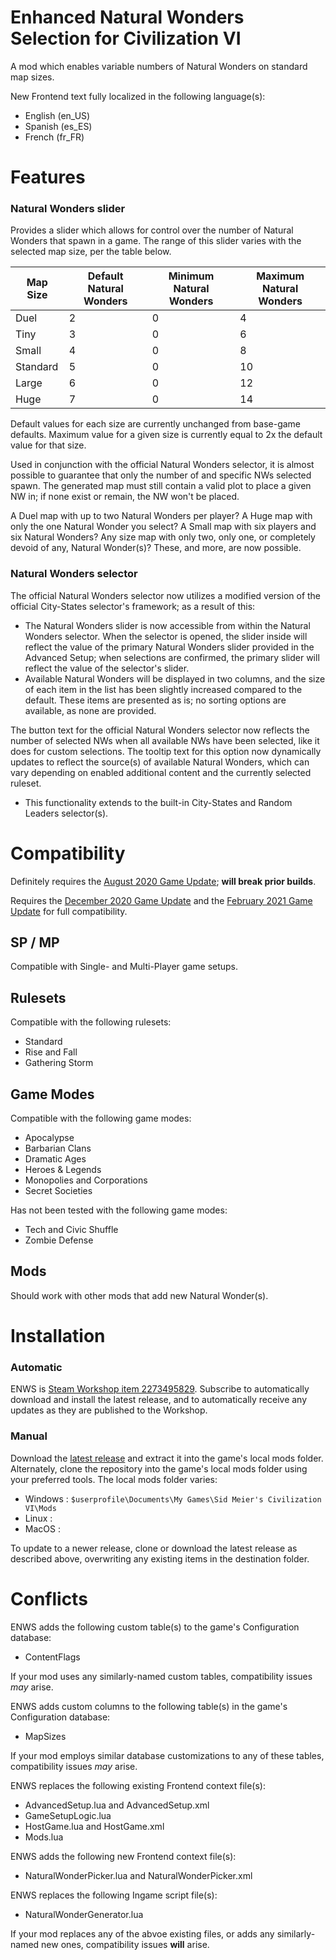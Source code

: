 # Enhanced Natural Wonders Selection for Civilization VI
A mod which enables variable numbers of Natural Wonders on standard map sizes.

New Frontend text fully localized in the following language(s):
- English (en_US)
- Spanish (es_ES)
- French (fr_FR)

# Features
### Natural Wonders slider
Provides a slider which allows for control over the number of Natural Wonders that spawn in a game. The range of this slider varies with the selected map size, per the table below. 

Map Size | Default Natural Wonders | Minimum Natural Wonders | Maximum Natural Wonders
-------- | ----------------------- | ----------------------- | -----------------------
Duel     | 2 | 0 | 4
Tiny     | 3 | 0 | 6
Small    | 4 | 0 | 8
Standard | 5 | 0 | 10
Large    | 6 | 0 | 12
Huge     | 7 | 0 | 14

Default values for each size are currently unchanged from base-game defaults.
Maximum value for a given size is currently equal to 2x the default value for that size.

Used in conjunction with the official Natural Wonders selector, it is almost possible to guarantee that only the number of and specific NWs selected spawn. The generated map must still contain a valid plot to place a given NW in; if none exist or remain, the NW won't be placed.

A Duel map with up to two Natural Wonders per player?
A Huge map with only the one Natural Wonder you select?
A Small map with six players and six Natural Wonders?
Any size map with only two, only one, or completely devoid of any, Natural Wonder(s)?
These, and more, are now possible.

### Natural Wonders selector
The official Natural Wonders selector now utilizes a modified version of the official City-States selector's framework; as a result of this:
- The Natural Wonders slider is now accessible from within the Natural Wonders selector. When the selector is opened, the slider inside will reflect the value of the primary Natural Wonders slider provided in the Advanced Setup; when selections are confirmed, the primary slider will reflect the value of the selector's slider.
- Available Natural Wonders will be displayed in two columns, and the size of each item in the list has been slightly increased compared to the default. These items are presented as is; no sorting options are available, as none are provided.

The button text for the official Natural Wonders selector now reflects the number of selected NWs when all available NWs have been selected, like it does for custom selections. The tooltip text for this option now dynamically updates to reflect the source(s) of available Natural Wonders, which can vary depending on enabled additional content and the currently selected ruleset.
- This functionality extends to the built-in City-States and Random Leaders selector(s).

# Compatibility
Definitely requires the [August 2020 Game Update](https://civilization.com/news/entries/civilization-vi-august-2020-game-update-available-now/); **will break prior builds**.

Requires the [December 2020 Game Update](https://civilization.com/news/entries/civilization-vi-december-2020-game-update-available-now/) and the [February 2021 Game Update](https://civilization.com/news/entries/civilization-vi-february-2021-game-update-available-now/) for full compatibility.

## SP / MP
Compatible with Single- and Multi-Player game setups.

## Rulesets
Compatible with the following rulesets:
- Standard
- Rise and Fall
- Gathering Storm

## Game Modes
Compatible with the following game modes:

* Apocalypse
* Barbarian Clans
* Dramatic Ages
* Heroes & Legends
* Monopolies and Corporations
* Secret Societies

Has not been tested with the following game modes:

* Tech and Civic Shuffle
* Zombie Defense

## Mods
Should work with other mods that add new Natural Wonder(s).

# Installation
### Automatic
ENWS is [Steam Workshop item 2273495829](https://steamcommunity.com/sharedfiles/filedetails/?id=2273495829). Subscribe to automatically download and install the latest release, and to automatically receive any updates as they are published to the Workshop.

### Manual
Download the [latest release](https://github.com/zzragnar0kzz/C6ENWS/releases/latest) and extract it into the game's local mods folder. Alternately, clone the repository into the game's local mods folder using your preferred tools. The local mods folder varies:
- Windows : `$userprofile\Documents\My Games\Sid Meier's Civilization VI\Mods`
- Linux : 
- MacOS : 

To update to a newer release, clone or download the latest release as described above, overwriting any existing items in the destination folder.

# Conflicts
ENWS adds the following custom table(s) to the game's Configuration database:
- ContentFlags

If your mod uses any similarly-named custom tables, compatibility issues *may* arise.

ENWS adds custom columns to the following table(s) in the game's Configuration database:
- MapSizes

If your mod employs similar database customizations to any of these tables, compatibility issues *may* arise.

ENWS replaces the following existing Frontend context file(s):
- AdvancedSetup.lua and AdvancedSetup.xml
- GameSetupLogic.lua
- HostGame.lua and HostGame.xml
- Mods.lua

ENWS adds the following new Frontend context file(s):
- NaturalWonderPicker.lua and NaturalWonderPicker.xml

ENWS replaces the following Ingame script file(s):
- NaturalWonderGenerator.lua

If your mod replaces any of the abvoe existing files, or adds any similarly-named new ones, compatibility issues **will** arise.
